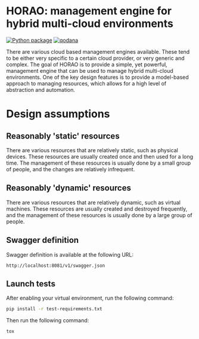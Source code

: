 # HORAO: management engine for hybrid multi-cloud environments

[![Python package](https://github.com/witlox/horao/actions/workflows/tox.yml/badge.svg)](https://github.com/witlox/horao/actions/workflows/tox.yml) [![qodana](https://github.com/witlox/horao/actions/workflows/qodana.yml/badge.svg)](https://github.com/witlox/horao/actions/workflows/qodana.yml)

There are various cloud based management engines available. These tend to be either very specific to a certain cloud provider, or very generic and complex. The goal of HORAO is to provide a simple, yet powerful, management engine that can be used to manage hybrid multi-cloud environments. One of the key design features is to provide a model-based approach to managing resources, which allows for a high level of abstraction and automation.

# Design assumptions

## Reasonably 'static' resources

There are various resources that are relatively static, such as physical devices. These resources are usually created once and then used for a long time. The management of these resources is usually done by a small group of people, and the changes are relatively infrequent.

## Reasonably 'dynamic' resources

There are various resources that are relatively dynamic, such as virtual machines. These resources are usually created and destroyed frequently, and the management of these resources is usually done by a large group of people.

## Swagger definition

Swagger definition is available at the following URL:

```http
http://localhost:8081/v1/swagger.json
```

## Launch tests

After enabling your virtual environment, run the following command:

```bash
pip install -r test-requirements.txt
```

Then run the following command:

```bash
tox
```
